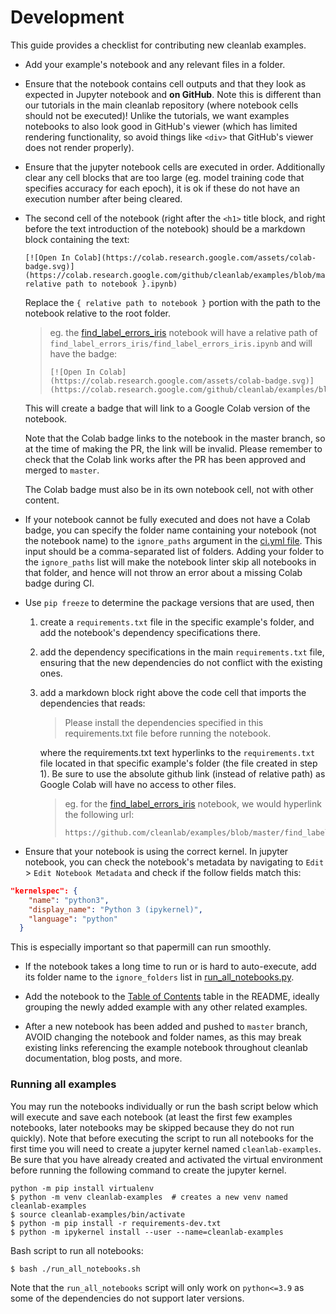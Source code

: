 # Development

This guide provides a checklist for contributing new cleanlab examples.

- Add your example's notebook and any relevant files in a folder.

- Ensure that the notebook contains cell outputs and that they look as expected in Jupyter notebook and **on GitHub**. Note this is different than our tutorials in the main cleanlab repository (where notebook cells should not be executed)! Unlike the tutorials, we want examples notebooks to also look good in GitHub's viewer (which has limited rendering functionality, so avoid things like `<div>` that GitHub's viewer does not render properly). 

- Ensure that the jupyter notebook cells are executed in order. Additionally clear any cell blocks that are too large (eg. model training code that specifies accuracy for each epoch), it is ok if these do not have an execution number after being cleared.

- The second cell of the notebook (right after the `<h1>` title block, and right before the text introduction of the notebook) should be a markdown block containing the text:
    ```
    [![Open In Colab](https://colab.research.google.com/assets/colab-badge.svg)](https://colab.research.google.com/github/cleanlab/examples/blob/master/{ relative path to notebook }.ipynb)
    ``` 

    Replace the `{ relative path to notebook }` portion with the path to the notebook relative to the root folder. 

    > eg. the [find_label_errors_iris](find_label_errors_iris/find_label_errors_iris.ipynb) notebook will have a relative path of `find_label_errors_iris/find_label_errors_iris.ipynb` and will have the badge:
    > 
    > ```
    > [![Open In Colab](https://colab.research.google.com/assets/colab-badge.svg)](https://colab.research.google.com/github/cleanlab/examples/blob/master/find_label_errors_iris/find_label_errors_iris.ipynb.ipynb)
    > ```

    This will create a badge that will link to a Google Colab version of the notebook. 
    
    Note that the Colab badge links to the notebook in the master branch, so at the time of making the PR, the link will be invalid. Please remember to check that the Colab link works after the PR has been approved and merged to `master`.
    
    The Colab badge must also be in its own notebook cell, not with other content.
    
- If your notebook cannot be fully executed and does not have a Colab badge, you can specify the folder name containing your notebook (not the notebook name) to the `ignore_paths` argument in the [ci.yml file](./.github/workflows/ci.yml#L13). This input should be a comma-separated list of folders. Adding your folder to the `ignore_paths` list will make the notebook linter skip all notebooks in that folder, and hence will not throw an error about a missing Colab badge during CI.

- Use `pip freeze` to determine the package versions that are used, then

    1. create a `requirements.txt` file in the specific example's folder, and add the notebook's dependency specifications there.
    
    2. add the dependency specifications in the main `requirements.txt` file, ensuring that the new dependencies do not conflict with the existing ones.

    3. add a markdown block right above the code cell that imports the dependencies that reads:
    
        > Please install the dependencies specified in this requirements.txt file before running the notebook.

        where the requirements.txt text hyperlinks to the `requirements.txt` file located in that specific example's folder (the file created in step 1). Be sure to use the absolute github link (instead of relative path) as Google Colab will have no access to other files. 

        > eg. for the [find_label_errors_iris](find_label_errors_iris/find_label_errors_iris.ipynb) notebook, we would hyperlink the following url:
        > 
        > ```
        > https://github.com/cleanlab/examples/blob/master/find_label_errors_iris/requirements.txt
        > ```

- Ensure that your notebook is using the correct kernel. In jupyter notebook, you can check the notebook's metadata by navigating to `Edit` > `Edit Notebook Metadata` and check if the follow fields match this:

```json
"kernelspec": {
    "name": "python3",
    "display_name": "Python 3 (ipykernel)",
    "language": "python"
  }
```

This is especially important so that papermill can run smoothly.

- If the notebook takes a long time to run or is hard to auto-execute, add its folder name to the `ignore_folders` list in [run_all_notebooks.py](run_all_notebooks.py).

- Add the notebook to the [Table of Contents](https://github.com/cleanlab/examples#table-of-contents)
 table in the README, ideally grouping the newly added example with any other related examples.

- After a new notebook has been added and pushed to `master` branch, AVOID changing the notebook and folder names, as this may break existing links referencing the example notebook throughout cleanlab documentation, blog posts, and more.


### Running all examples

You may run the notebooks individually or run the bash script below which will execute and save each notebook (at least the first few examples notebooks, later notebooks may be skipped because they do not run quickly). Note that before executing the script to run all notebooks for the first time you will need to create a jupyter kernel named `cleanlab-examples`. Be sure that you have already created and activated the virtual environment before running the following command to create the jupyter kernel.

```console$ 
python -m pip install virtualenv
$ python -m venv cleanlab-examples  # creates a new venv named cleanlab-examples
$ source cleanlab-examples/bin/activate
$ python -m pip install -r requirements-dev.txt
$ python -m ipykernel install --user --name=cleanlab-examples
```

Bash script to run all notebooks:

```console
$ bash ./run_all_notebooks.sh
```

Note that the `run_all_notebooks` script will only work on `python<=3.9` as some of the dependencies do not support later versions.